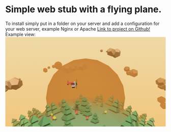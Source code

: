 # Simple web stub with a flying plane.

To install simply put in a folder on your server and add a configuration for your web server, example Nginx or Apache
[Link to project on Github!](https://github.com/Toli-sman/flaing-plane.git)
Example view:
![alt text](screenshot.png)

